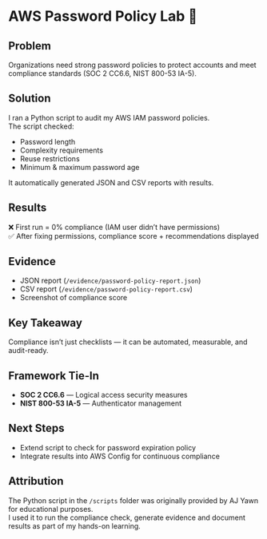 # AWS Password Policy Lab 🔐

## Problem
Organizations need strong password policies to protect accounts and meet compliance standards (SOC 2 CC6.6, NIST 800-53 IA-5).

## Solution
I ran a Python script to audit my AWS IAM password policies.  
The script checked:
- Password length  
- Complexity requirements  
- Reuse restrictions  
- Minimum & maximum password age  

It automatically generated JSON and CSV reports with results.

## Results
❌ First run = 0% compliance (IAM user didn’t have permissions)  
✅ After fixing permissions, compliance score + recommendations displayed  

## Evidence
- JSON report (`/evidence/password-policy-report.json`)  
- CSV report (`/evidence/password-policy-report.csv`)  
- Screenshot of compliance score  

## Key Takeaway
Compliance isn’t just checklists — it can be automated, measurable, and audit-ready.  

## Framework Tie-In
- **SOC 2 CC6.6** — Logical access security measures  
- **NIST 800-53 IA-5** — Authenticator management  

## Next Steps
- Extend script to check for password expiration policy  
- Integrate results into AWS Config for continuous compliance  

## Attribution
The Python script in the `/scripts` folder was originally provided by AJ Yawn for educational purposes.  
I used it to run the compliance check, generate evidence and document results as part of my hands-on learning.

